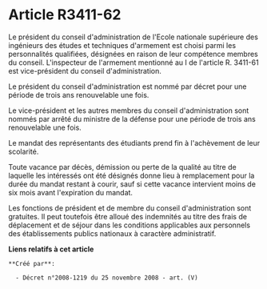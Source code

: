 # Article R3411-62

Le président du conseil d'administration de l'Ecole nationale supérieure des ingénieurs des études et techniques d'armement
est choisi parmi les personnalités qualifiées, désignées en raison de leur compétence membres du conseil. L'inspecteur de
l'armement mentionné au I de l'article R. 3411-61 est vice-président du conseil d'administration.

Le président du conseil d'administration est nommé par décret pour une période de trois ans renouvelable une fois.

Le vice-président et les autres membres du conseil d'administration sont nommés par arrêté du ministre de la défense pour une
période de trois ans renouvelable une fois.

Le mandat des représentants des étudiants prend fin à l'achèvement de leur scolarité.

Toute vacance par décès, démission ou perte de la qualité au titre de laquelle les intéressés ont été désignés donne lieu à
remplacement pour la durée du mandat restant à courir, sauf si cette vacance intervient moins de six mois avant l'expiration
du mandat.

Les fonctions de président et de membre du conseil d'administration sont gratuites. Il peut toutefois être alloué des
indemnités au titre des frais de déplacement et de séjour dans les conditions applicables aux personnels des établissements
publics nationaux à caractère administratif.

**Liens relatifs à cet article**

	**Créé par**:

	  - Décret n°2008-1219 du 25 novembre 2008 - art. (V)
